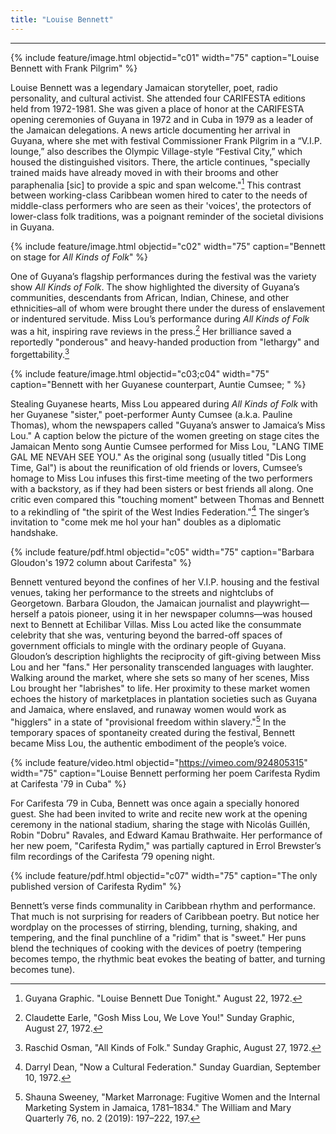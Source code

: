 ```yaml
---
title: "Louise Bennett"
---
```

---

{% include feature/image.html objectid="c01" width="75" caption="Louise Bennett with Frank Pilgrim" %}

Louise Bennett was a legendary Jamaican storyteller, poet, radio personality, and cultural activist. She attended four CARIFESTA editions held from 1972-1981. She was given a place of honor at the CARIFESTA opening ceremonies of Guyana in 1972 and in Cuba in 1979 as a leader of the Jamaican delegations. A news article documenting her arrival in Guyana, where she met with festival Commissioner Frank Pilgrim in a “V.I.P. lounge,” also describes the Olympic Village-style “Festival City,” which housed the distinguished visitors. There, the article continues, "specially trained maids have already moved in with their brooms and other paraphenalia [sic] to provide a spic and span welcome."[^louise-bennett-1] This contrast between working-class Caribbean women hired to cater to the needs of middle-class performers who are seen as their 'voices', the protectors of lower-class folk traditions, was a poignant reminder of the societal divisions in Guyana.

{% include feature/image.html objectid="c02" width="75" caption="Bennett on stage for <i>All Kinds of Folk</i>" %}

One of Guyana’s flagship performances during the festival was the variety show *All Kinds of Folk*. The show highlighted the diversity of Guyana’s communities, descendants from African, Indian, Chinese, and other ethnicities–all of whom were brought there under the duress of enslavement or indentured servitude. Miss Lou’s performance during *All Kinds of Folk* was a hit, inspiring rave reviews in the press.⁠[^louise-bennett-2] Her brilliance saved a reportedly "ponderous" and heavy-handed production from "lethargy" and forgettability.⁠[^louise-bennett-3]

{% include feature/image.html objectid="c03;c04" width="75" caption="Bennett with her Guyanese counterpart, Auntie Cumsee; " %}

Stealing Guyanese hearts, Miss Lou appeared during *All Kinds of Folk* with her Guyanese "sister," poet-performer Aunty Cumsee (a.k.a. Pauline Thomas), whom the newspapers called "Guyana’s answer to Jamaica’s Miss Lou." A caption below the picture of the women greeting on stage cites the Jamaican Mento song Auntie Cumsee performed for Miss Lou, "LANG TIME GAL ME NEVAH SEE YOU."⁠ As the original song (usually titled "Dis Long Time, Gal") is about the reunification of old friends or lovers, Cumsee’s homage to Miss Lou infuses this first-time meeting of the two performers with a backstory, as if they had been sisters or best friends all along. One critic even compared this "touching moment" between Thomas and Bennett to a rekindling of "the spirit of the West Indies Federation."⁠[^louise-bennett-4] The singer’s invitation to "come mek me hol your han" doubles as a diplomatic handshake.

{% include feature/pdf.html objectid="c05" width="75" caption="Barbara Gloudon's 1972 column about Carifesta" %}

Bennett ventured beyond the confines of her V.I.P. housing and the festival venues, taking her performance to the streets and nightclubs of Georgetown. Barbara Gloudon, the Jamaican journalist and playwright—herself a patois pioneer, using it in her newspaper columns—was housed next to Bennett at Echilibar Villas. Miss Lou acted like the consummate celebrity that she was, venturing beyond the barred-off spaces of government officials to mingle with the ordinary people of Guyana. Gloudon’s description highlights the reciprocity of gift-giving between Miss Lou and her "fans." Her personality transcended languages with laughter. Walking around the market, where she sets so many of her scenes, Miss Lou brought her "labrishes" to life. Her proximity to these market women echoes the history of marketplaces in plantation societies such as Guyana and Jamaica, where enslaved, and runaway women would work as "higglers" in a state of "provisional freedom within slavery."⁠[^louise-bennett-5] In the temporary spaces of spontaneity created during the festival, Bennett became Miss Lou, the authentic embodiment of the people’s voice.

{% include feature/video.html objectid="https://vimeo.com/924805315" width="75" caption="Louise Bennett performing her poem Carifesta Rydim at Carifesta '79 in Cuba" %}

For Carifesta ’79 in Cuba, Bennett was once again a specially honored guest. She had been invited to write and recite new work at the opening ceremony in the national stadium, sharing the stage with Nicolás Guillén, Robin "Dobru" Ravales, and Edward Kamau Brathwaite. Her performance of her new poem, "Carifesta Rydim," was partially captured in Errol Brewster’s film recordings of the Carifesta ’79 opening night.

{% include feature/pdf.html objectid="c07" width="75" caption="The only published version of Carifesta Rydim" %}

Bennett’s verse finds communality in Caribbean rhythm and performance. That much is not surprising for readers of Caribbean poetry. But notice her wordplay on the processes of stirring, blending, turning, shaking, and tempering, and the final punchline of a "ridim" that is "sweet." Her puns blend the techniques of cooking with the devices of poetry (tempering becomes tempo, the rhythmic beat evokes the beating of batter, and turning becomes tune).

[^louise-bennett-1]: Guyana Graphic. "Louise Bennett Due Tonight." August 22, 1972.
[^louise-bennett-2]: Claudette Earle, "Gosh Miss Lou, We Love You!" Sunday Graphic, August 27, 1972.
[^louise-bennett-3]: Raschid Osman, "All Kinds of Folk." Sunday Graphic, August 27, 1972.
[^louise-bennett-4]: Darryl Dean, "Now a Cultural Federation." Sunday Guardian, September 10, 1972.
[^louise-bennett-5]: Shauna Sweeney, "Market Marronage: Fugitive Women and the Internal Marketing System in Jamaica, 1781–1834." The William and Mary Quarterly 76, no. 2 (2019): 197–222, 197.